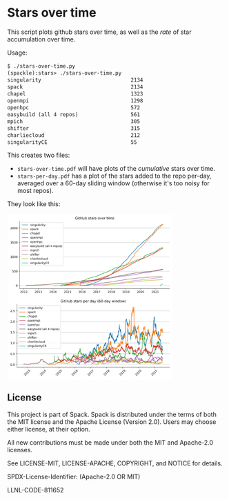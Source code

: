 # Stars over time

This script plots github stars over time, as well as the *rate* of star accumulation over time.

Usage:

```console
$ ./stars-over-time.py
(spackle):stars> ./stars-over-time.py
singularity                             2134
spack                                   2134
chapel                                  1323
openmpi                                 1298
openhpc                                 572
easybuild (all 4 repos)                 561
mpich                                   305
shifter                                 315
charliecloud                            212
singularityCE                           55
```

This creates two files:
* `stars-over-time.pdf` will have plots of the *cumulative* stars over time.
* `stars-per-day.pdf` has a plot of the stars added to the repo per-day, averaged over a 60-day
   sliding window (otherwise it's too noisy for most repos).

They look like this:

<img src="https://raw.githubusercontent.com/spack/stars-over-time/main/images/stars-over-time.svg" width="384" valign="middle" alt="Plot of cumulative stars over time for above repositories"/>   <img src="https://raw.githubusercontent.com/spack/stars-over-time/main/images/stars-per-day.svg" width="384" valign="middle" alt="Plot of stars per day for above repositories"/>

## License

This project is part of Spack. Spack is distributed under the terms of both the
MIT license and the Apache License (Version 2.0). Users may choose either
license, at their option.

All new contributions must be made under both the MIT and Apache-2.0 licenses.

See LICENSE-MIT, LICENSE-APACHE, COPYRIGHT, and NOTICE for details.

SPDX-License-Identifier: (Apache-2.0 OR MIT)

LLNL-CODE-811652
